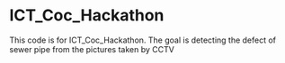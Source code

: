 # ICT_Coc_Hackathon
This code is for ICT_Coc_Hackathon. The goal is detecting the defect of sewer pipe from the pictures taken by CCTV
